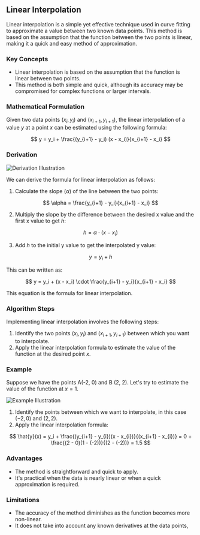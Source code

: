 ## Linear Interpolation

Linear interpolation is a simple yet effective technique used in curve fitting to approximate a value between two known data points. This method is based on the assumption that the function between the two points is linear, making it a quick and easy method of approximation.

### Key Concepts

- Linear interpolation is based on the assumption that the function is linear between two points.
- This method is both simple and quick, although its accuracy may be compromised for complex functions or larger intervals.

### Mathematical Formulation

Given two data points $(x_i, y_i)$ and $(x_{i+1}, y_{i+1})$, the linear interpolation of a value $y$ at a point $x$ can be estimated using the following formula:

$$
y = y_i + \frac{(y_{i+1} - y_i) (x - x_i)}{x_{i+1} - x_i}
$$

### Derivation
 
![Derivation Illustration](https://user-images.githubusercontent.com/37275728/188960726-ac99ac89-f1b8-4b82-9761-5093cb91d4db.png)

We can derive the formula for linear interpolation as follows:

1. Calculate the slope ($\alpha$) of the line between the two points: 

$$
\alpha = \frac{y_{i+1} - y_i}{x_{i+1} - x_i}
$$

2. Multiply the slope by the difference between the desired x value and the first x value to get $h$:

$$
h = \alpha \cdot (x - x_i)
$$

3. Add $h$ to the initial y value to get the interpolated y value:

$$
y = y_i + h
$$

This can be written as:

$$
y = y_i + (x - x_i) \cdot \frac{y_{i+1} - y_i}{x_{i+1} - x_i}
$$

This equation is the formula for linear interpolation.

### Algorithm Steps

Implementing linear interpolation involves the following steps:

1. Identify the two points $(x_i, y_i)$ and $(x_{i+1}, y_{i+1})$ between which you want to interpolate.
2. Apply the linear interpolation formula to estimate the value of the function at the desired point $x$.

### Example

Suppose we have the points A(-2, 0) and B (2, 2). Let's try to estimate the value of the function at $x=1$.

![Example Illustration](https://user-images.githubusercontent.com/37275728/188960814-569c5a91-82b4-415c-9840-f5ebd4cc421d.png)

1. Identify the points between which we want to interpolate, in this case $(-2, 0)$ and $(2, 2)$.
2. Apply the linear interpolation formula:

$$
\hat{y}(x) = y_i + \frac{(y_{i+1} - y_{i})(x - x_{i})}{(x_{i+1} - x_{i})} = 0 + \frac{(2 - 0)(1 - (-2))}{(2 - (-2))} = 1.5
$$

### Advantages

- The method is straightforward and quick to apply.
- It's practical when the data is nearly linear or when a quick approximation is required.

### Limitations

- The accuracy of the method diminishes as the function becomes more non-linear.
- It does not take into account any known derivatives at the data points,
